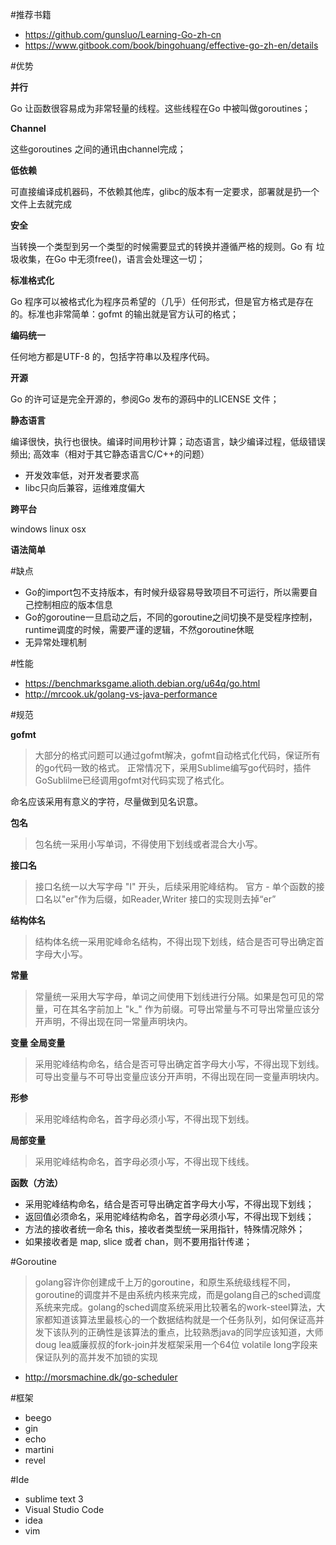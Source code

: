 
#推荐书籍
 - https://github.com/gunsluo/Learning-Go-zh-cn
 - https://www.gitbook.com/book/bingohuang/effective-go-zh-en/details


#优势

**并行**

Go 让函数很容易成为非常轻量的线程。这些线程在Go 中被叫做goroutines；

**Channel**

这些goroutines 之间的通讯由channel完成；

**低依赖**

可直接编译成机器码，不依赖其他库，glibc的版本有一定要求，部署就是扔一个文件上去就完成

**安全**

当转换一个类型到另一个类型的时候需要显式的转换并遵循严格的规则。Go 有
垃圾收集，在Go 中无须free()，语言会处理这一切；

**标准格式化**

Go 程序可以被格式化为程序员希望的（几乎）任何形式，但是官方格式是存在
的。标准也非常简单：gofmt 的输出就是官方认可的格式；

**编码统一**

任何地方都是UTF-8 的，包括字符串以及程序代码。

**开源**

Go 的许可证是完全开源的，参阅Go 发布的源码中的LICENSE 文件；

**静态语言**

编译很快，执行也很快。编译时间用秒计算；动态语言，缺少编译过程，低级错误频出;
高效率（相对于其它静态语言C/C++的问题）
  - 开发效率低，对开发者要求高
  - libc只向后兼容，运维难度偏大

**跨平台**

windows linux osx

**语法简单**

#缺点
  - Go的import包不支持版本，有时候升级容易导致项目不可运行，所以需要自己控制相应的版本信息
  - Go的goroutine一旦启动之后，不同的goroutine之间切换不是受程序控制，runtime调度的时候，需要严谨的逻辑，不然goroutine休眠
  - 无异常处理机制

#性能
 * https://benchmarksgame.alioth.debian.org/u64q/go.html
 * http://mrcook.uk/golang-vs-java-performance

#规范

**gofmt**
> 大部分的格式问题可以通过gofmt解决，gofmt自动格式化代码，保证所有的go代码一致的格式。
> 正常情况下，采用Sublime编写go代码时，插件GoSublilme已经调用gofmt对代码实现了格式化。

命名应该采用有意义的字符，尽量做到见名识意。

**包名**
> 包名统一采用小写单词，不得使用下划线或者混合大小写。

**接口名**
> 接口名统一以大写字母 "I" 开头，后续采用驼峰结构。
> 官方 - 单个函数的接口名以"er"作为后缀，如Reader,Writer
> 接口的实现则去掉“er”

**结构体名**
> 结构体名统一采用驼峰命名结构，不得出现下划线，结合是否可导出确定首字母大小写。

**常量**
> 常量统一采用大写字母，单词之间使用下划线进行分隔。如果是包可见的常量，可在其名字前加上 "k_" 作为前缀。可导出常量与不可导出常量应该分开声明，不得出现在同一常量声明块内。

**变量 全局变量**
> 采用驼峰结构命名，结合是否可导出确定首字母大小写，不得出现下划线。可导出变量与不可导出变量应该分开声明，不得出现在同一变量声明块内。

**形参**
> 采用驼峰结构命名，首字母必须小写，不得出现下划线。

**局部变量**
> 采用驼峰结构命名，首字母必须小写，不得出现下线线。

**函数（方法）**
  - 采用驼峰结构命名，结合是否可导出确定首字母大小写，不得出现下划线；
  - 返回值必须命名，采用驼峰结构命名，首字母必须小写，不得出现下划线；
  - 方法的接收者统一命名 this，接收者类型统一采用指针，特殊情况除外；
  - 如果接收者是 map, slice 或者 chan，则不要用指针传递；

#Goroutine
> golang容许你创建成千上万的goroutine，和原生系统级线程不同，goroutine的调度并不是由系统内核来完成，而是golang自己的sched调度系统来完成。golang的sched调度系统采用比较著名的work-steel算法，大家都知道该算法里最核心的一个数据结构就是一个任务队列，如何保证高并发下该队列的正确性是该算法的重点，比较熟悉java的同学应该知道，大师doug lea威廉叔叔的fork-join并发框架采用一个64位 volatile long字段来保证队列的高并发不加锁的实现

* http://morsmachine.dk/go-scheduler


#框架
 * beego
 * gin
 * echo
 * martini
 * revel

#Ide
 * sublime text 3
 * Visual Studio Code
 * idea
 * vim
